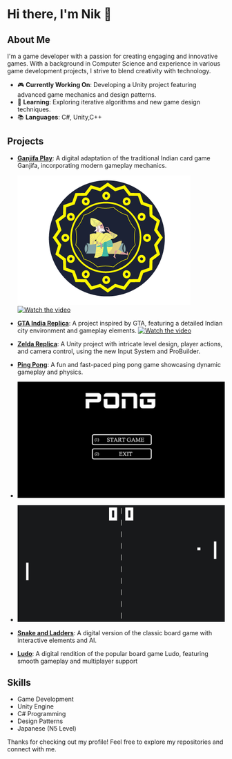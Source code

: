 # Hi there, I'm Nik 👋

## About Me
I'm a game developer with a passion for creating engaging and innovative games. With a background in Computer Science and experience 
in various game development projects, I strive to blend creativity with technology.

- 🎮 **Currently Working On**: Developing a Unity project featuring advanced game mechanics and design patterns.
- 🌱 **Learning**: Exploring iterative algorithms and new game design techniques.
- 📚 **Languages**: C#, Unity,C++
  

## Projects
- **[Ganjifa Play](#)**: A digital adaptation of the traditional Indian card game Ganjifa, incorporating modern gameplay mechanics.

  ![Card design made by me.](https://github.com/NikhilPachouri/NikhilPachouri/blob/main/4105d6efabbfcaf5b7eea6ac56a9e753.png)
  [![Watch the video](https://img.youtube.com/vi/NF_5OM52L5c/0.jpg)](https://www.youtube.com/watch?v=NF_5OM52L5c)
- **[GTA India Replica](#)**: A project inspired by GTA, featuring a detailed Indian city environment and gameplay elements.
  [![Watch the video](https://img.youtube.com/vi/Zs90JCx0l4Q/0.jpg)](https://www.youtube.com/watch?v=Zs90JCx0l4Q)
- **[Zelda Replica](#)**: A Unity project with intricate level design, player actions, and camera control, using the new Input System and ProBuilder.
- **[Ping Pong](#)**: A fun and fast-paced ping pong game showcasing dynamic gameplay and physics.
- ![pingpong.](https://github.com/NikhilPachouri/NikhilPachouri/blob/main/25d53359-ea98-41df-9c59-0e6834184f5b_preview.png)
- ![start screen](https://github.com/NikhilPachouri/NikhilPachouri/blob/main/b8f6a884-3864-4546-8f17-e197498796dd_Screenshot_1.jpg)
- **[Snake and Ladders](#)**: A digital version of the classic board game with interactive elements and AI.
- **[Ludo](#)**: A digital rendition of the popular board game Ludo, featuring smooth gameplay and multiplayer support


## Skills
- Game Development
- Unity Engine
- C# Programming
- Design Patterns
- Japanese (N5 Level)

Thanks for checking out my profile! Feel free to explore my repositories and connect with me.
